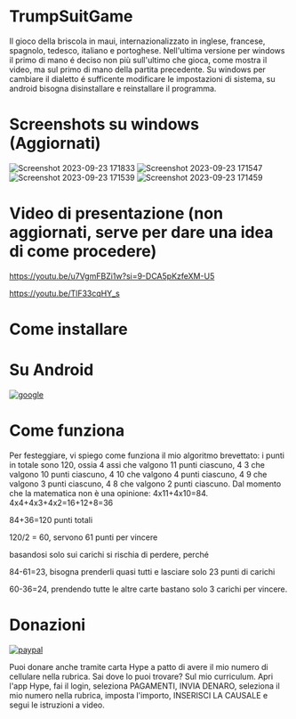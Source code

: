 # TrumpSuitGame
Il gioco della briscola in maui, internazionalizzato in inglese, francese, spagnolo, tedesco, italiano e portoghese.
Nell'ultima versione per windows il primo di mano é deciso non più sull'ultimo che gioca, come mostra il video, ma sul primo di mano della partita precedente.
Su windows per cambiare il dialetto é sufficente modificare le impostazioni di sistema, su android bisogna disinstallare e reinstallare il programma.

# Screenshots su windows (Aggiornati)

![Screenshot 2023-09-23 171833](https://github.com/numerunix/TrumpSuitGame/assets/49764967/559630eb-abe3-4891-83f0-693bd594b1ab)
![Screenshot 2023-09-23 171547](https://github.com/numerunix/TrumpSuitGame/assets/49764967/22d25a30-13d8-4e27-b355-e0f7f55b4b94)
![Screenshot 2023-09-23 171539](https://github.com/numerunix/TrumpSuitGame/assets/49764967/edb7f890-7ed7-4276-9222-5e930ea57e21)
![Screenshot 2023-09-23 171459](https://github.com/numerunix/TrumpSuitGame/assets/49764967/25f20420-10ac-4359-ab22-c16af3fa7079)


# Video di presentazione (non aggiornati, serve per dare una idea di come procedere)

https://youtu.be/u7VgmFBZi1w?si=9-DCA5pKzfeXM-U5

https://youtu.be/TlF33cqHY_s

# Come installare

# Su Android

[![google](https://play.google.com/intl/it_it/badges/static/images/badges/en_badge_web_generic.png)](https://play.google.com/store/apps/details?id=org.altervista.numerone.trumpsuitgame)


# Come funziona
Per festeggiare, vi spiego come funziona il mio algoritmo brevettato:
i punti in totale sono 120, ossia 4 assi che valgono 11 punti ciascuno, 4 3 che valgono 10 punti ciascuno, 4 10 che valgono 4 punti ciascuno, 4 9 che valgono 3 punti ciascuno, 4 8 che valgono 2 punti ciascuno.
Dal momento che la matematica non è una opinione:
4x11+4x10=84.
4x4+4x3+4x2=16+12+8=36

84+36=120 punti totali

120/2 = 60, servono 61 punti per vincere

basandosi solo sui carichi si rischia di perdere, perché

84-61=23, bisogna prenderli quasi tutti e lasciare solo 23 punti di carichi

60-36=24, prendendo tutte le altre carte bastano solo 3 carichi per vincere.

# Donazioni

[![paypal](https://www.paypalobjects.com/it_IT/IT/i/btn/btn_donateCC_LG.gif)](https://www.paypal.com/cgi-bin/webscr?cmd=_s-xclick&hosted_button_id=JZVR4QQFGLR6Q)

Puoi donare anche tramite carta Hype a patto di avere il mio numero di cellulare nella rubrica. Sai dove lo puoi trovare? Sul mio curriculum.
Apri l'app Hype, fai il login, seleziona PAGAMENTI, INVIA DENARO, seleziona il mio numero nella rubrica, imposta l'importo, INSERISCI LA CAUSALE e segui le istruzioni a video.
